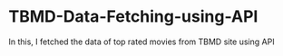 # TBMD-Data-Fetching-using-API
In this, I fetched the data of top rated movies from TBMD site using API

